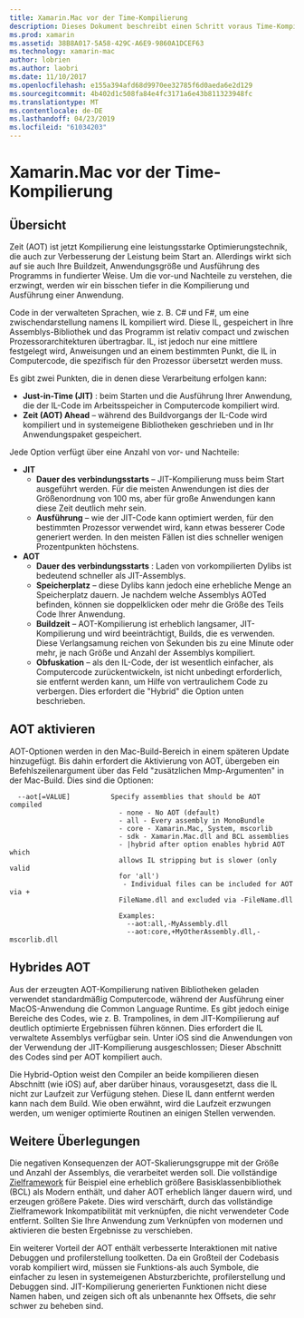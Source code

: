 ```yaml
---
title: Xamarin.Mac vor der Time-Kompilierung
description: Dieses Dokument beschreibt einen Schritt voraus Time-Kompilierung in Xamarin.Mac. Vergleicht die AOT-Kompilierung JIT-Kompilierung, erläutert das Aktivieren der AOT und wirft einen Blick auf hybrides AOT.
ms.prod: xamarin
ms.assetid: 38B8A017-5A58-429C-A6E9-9860A1DCEF63
ms.technology: xamarin-mac
author: lobrien
ms.author: laobri
ms.date: 11/10/2017
ms.openlocfilehash: e155a394afd68d9970ee32785f6d0aeda6e2d129
ms.sourcegitcommit: 4b402d1c508fa84e4fc3171a6e43b811323948fc
ms.translationtype: MT
ms.contentlocale: de-DE
ms.lasthandoff: 04/23/2019
ms.locfileid: "61034203"
---
```

# <a name="xamarinmac-ahead-of-time-compilation"></a>Xamarin.Mac vor der Time-Kompilierung

## <a name="overview"></a>Übersicht

Zeit (AOT) ist jetzt Kompilierung eine leistungsstarke Optimierungstechnik, die auch zur Verbesserung der Leistung beim Start an. Allerdings wirkt sich auf sie auch Ihre Buildzeit, Anwendungsgröße und Ausführung des Programms in fundierter Weise. Um die vor-und Nachteile zu verstehen, die erzwingt, werden wir ein bisschen tiefer in die Kompilierung und Ausführung einer Anwendung.

Code in der verwalteten Sprachen, wie z. B. C# und F#, um eine zwischendarstellung namens IL kompiliert wird. Diese IL, gespeichert in Ihre Assemblys-Bibliothek und das Programm ist relativ compact und zwischen Prozessorarchitekturen übertragbar. IL, ist jedoch nur eine mittlere festgelegt wird, Anweisungen und an einem bestimmten Punkt, die IL in Computercode, die spezifisch für den Prozessor übersetzt werden muss.

Es gibt zwei Punkten, die in denen diese Verarbeitung erfolgen kann:

- **Just-in-Time (JIT)** : beim Starten und die Ausführung Ihrer Anwendung, die der IL-Code im Arbeitsspeicher in Computercode kompiliert wird.
- **Zeit (AOT) Ahead** – während des Buildvorgangs der IL-Code wird kompiliert und in systemeigene Bibliotheken geschrieben und in Ihr Anwendungspaket gespeichert.

Jede Option verfügt über eine Anzahl von vor- und Nachteile:

- **JIT**
  - **Dauer des verbindungsstarts** – JIT-Kompilierung muss beim Start ausgeführt werden. Für die meisten Anwendungen ist dies der Größenordnung von 100 ms, aber für große Anwendungen kann diese Zeit deutlich mehr sein.
  - **Ausführung** – wie der JIT-Code kann optimiert werden, für den bestimmten Prozessor verwendet wird, kann etwas besserer Code generiert werden. In den meisten Fällen ist dies schneller wenigen Prozentpunkten höchstens.
- **AOT**
  - **Dauer des verbindungsstarts** : Laden von vorkompilierten Dylibs ist bedeutend schneller als JIT-Assemblys.
  - **Speicherplatz** – diese Dylibs kann jedoch eine erhebliche Menge an Speicherplatz dauern. Je nachdem welche Assemblys AOTed befinden, können sie doppelklicken oder mehr die Größe des Teils Code Ihrer Anwendung.
  - **Buildzeit** – AOT-Kompilierung ist erheblich langsamer, JIT-Kompilierung und wird beeinträchtigt, Builds, die es verwenden. Diese Verlangsamung reichen von Sekunden bis zu eine Minute oder mehr, je nach Größe und Anzahl der Assemblys kompiliert.
  - **Obfuskation** – als den IL-Code, der ist wesentlich einfacher, als Computercode zurückentwickeln, ist nicht unbedingt erforderlich, sie entfernt werden kann, um Hilfe von vertraulichem Code zu verbergen. Dies erfordert die "Hybrid" die Option unten beschrieben.

## <a name="enabling-aot"></a>AOT aktivieren

AOT-Optionen werden in den Mac-Build-Bereich in einem späteren Update hinzugefügt. Bis dahin erfordert die Aktivierung von AOT, übergeben ein Befehlszeilenargument über das Feld "zusätzlichen Mmp-Argumenten" in der Mac-Build. Dies sind die Optionen:


      --aot[=VALUE]          Specify assemblies that should be AOT compiled
                               - none - No AOT (default)
                               - all - Every assembly in MonoBundle
                               - core - Xamarin.Mac, System, mscorlib
                               - sdk - Xamarin.Mac.dll and BCL assemblies
                               - |hybrid after option enables hybrid AOT which
                               allows IL stripping but is slower (only valid
                               for 'all')
                                - Individual files can be included for AOT via +
                               FileName.dll and excluded via -FileName.dll

                               Examples:
                                 --aot:all,-MyAssembly.dll
                                 --aot:core,+MyOtherAssembly.dll,-mscorlib.dll



## <a name="hybrid-aot"></a>Hybrides AOT

Aus der erzeugten AOT-Kompilierung nativen Bibliotheken geladen verwendet standardmäßig Computercode, während der Ausführung einer MacOS-Anwendung die Common Language Runtime. Es gibt jedoch einige Bereiche des Codes, wie z. B. Trampolines, in dem JIT-Kompilierung auf deutlich optimierte Ergebnissen führen können. Dies erfordert die IL verwaltete Assemblys verfügbar sein. Unter iOS sind die Anwendungen von der Verwendung der JIT-Kompilierung ausgeschlossen; Dieser Abschnitt des Codes sind per AOT kompiliert auch.

Die Hybrid-Option weist den Compiler an beide kompilieren diesen Abschnitt (wie iOS) auf, aber darüber hinaus, vorausgesetzt, dass die IL nicht zur Laufzeit zur Verfügung stehen. Diese IL dann entfernt werden kann nach dem Build. Wie oben erwähnt, wird die Laufzeit erzwungen werden, um weniger optimierte Routinen an einigen Stellen verwenden.

## <a name="further-considerations"></a>Weitere Überlegungen

Die negativen Konsequenzen der AOT-Skalierungsgruppe mit der Größe und Anzahl der Assemblys, die verarbeitet werden soll. Die vollständige [Zielframework](~/mac/platform/target-framework.md) für Beispiel eine erheblich größere Basisklassenbibliothek (BCL) als Modern enthält, und daher AOT erheblich länger dauern wird, und erzeugen größere Pakete. Dies wird verschärft, durch das vollständige Zielframework Inkompatibilität mit verknüpfen, die nicht verwendeter Code entfernt. Sollten Sie Ihre Anwendung zum Verknüpfen von modernen und aktivieren die besten Ergebnisse zu verschieben.

Ein weiterer Vorteil der AOT enthält verbesserte Interaktionen mit native Debuggen und profilerstellung toolketten. Da ein Großteil der Codebasis vorab kompiliert wird, müssen sie Funktions-als auch Symbole, die einfacher zu lesen in systemeigenen Absturzberichte, profilerstellung und Debuggen sind. JIT-Kompilierung generierten Funktionen nicht diese Namen haben, und zeigen sich oft als unbenannte hex Offsets, die sehr schwer zu beheben sind.

